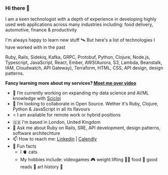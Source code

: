 ### Hi there 👋

I am a keen technologist with a depth of experience in developing highly used web applications across many industries including: food delivery, automotive, finance & productivity

I'm always happy to learn new stuff 🛰️ But here's a list of technologies I have worked with in the past

Ruby, Rails, Sidekiq, Kafka, GRPC, Protobuf, Python, Clojure, Node.js, Typescript, JavaScript, React, Ember, AWS(Aurora, S3, Lambda, Beanstalk, IAM, Cloudwatch, API Gateway), Terraform, HTML, CSS, API design, design patterns.

**Fancy learning more about my services? [Meet me over video](https://calendly.com/mariojgintili/30min)**

- 🔭 I’m currently working on expanding my data science and AI/ML knowledge with [Scicloj](https://scicloj.github.io/)
- 👯 I’m looking to collaborate in Open Source. Wether it's Ruby, Clojure, Python & JavaScript in all its flavours
- ⭐ I am available for remote work or hybrid positions
- 🇬🇧 I'm based in London, United Kingdom
- 💬 Ask me about Ruby on Rails, SRE, API development, design patterns, software architechture
- 📫 How to reach me: [Linkedin](https://www.linkedin.com/in/mario-gintili-software-engineer/) | [Calendly](https://calendly.com/mariojgintili/30min)
- 🤩 Fun facts
  - I 🫀 cats
  - My hobbies include: videogames 🎮 weight lifting 🏋️‍♂️ food 🍔 good reads 🔖 art history 🎨
